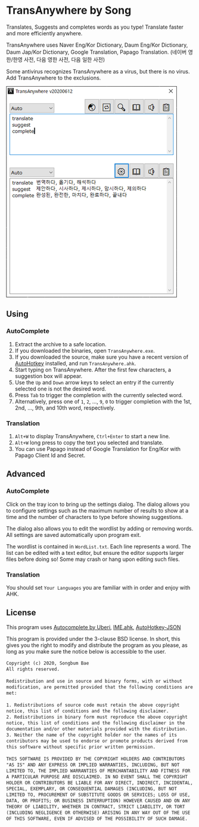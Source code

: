 TransAnywhere by Song
=====================
Translates, Suggests and completes words as you type! Translate faster and more efficiently anywhere.

TransAnywhere uses Naver Eng/Kor Dictionary, Daum Eng/Kor Dictionary, Daum Jap/Kor Dictionary, Google Translation, Papago Translation. (네이버 영한/한영 사전, 다음 영한 사전, 다음 일한 사전)

Some antivirus recognizes TransAnywhere as a virus, but there is no virus. Add TransAnywhere to the exclusions.

![Screenshot](Screenshot.png)

Using
-----

### AutoComplete

1. Extract the archive to a safe location.
2. If you downloaded the binaries, open `TransAnywhere.exe`.
3. If you downloaded the source, make sure you have a recent version of [AutoHotkey](http://www.autohotkey.com/) installed, and run `TransAnywhere.ahk`.
4. Start typing on TransAnywhere. After the first few characters, a suggestion box will appear.
5. Use the `Up` and `Down` arrow keys to select an entry if the currently selected one is not the desired word.
6. Press `Tab` to trigger the completion with the currently selected word.
7. Alternatively, press one of `1`, `2`, ..., `9`, `0` to trigger completion with the 1st, 2nd, ..., 9th, and 10th word, respectively.

### Translation

1. `Alt+W` to display TransAnywhere, `Ctrl+Enter` to start a new line.
2. `Alt+W` long press to copy the text you selected and translate.
3. You can use Papago instead of Google Translation for Eng/Kor with Papago Client Id and Secret.

Advanced
--------

### AutoComplete

Click on the tray icon to bring up the settings dialog. The dialog allows you to configure settings such as the maximum number of results to show at a time and the number of characters to type before showing suggestions.

The dialog also allows you to edit the wordlist by adding or removing words. All settings are saved automatically upon program exit.

The wordlist is contained in `WordList.txt`. Each line represents a word. The list can be edited with a text editor, but ensure the editor supports larger files before doing so! Some may crash or hang upon editing such files.

### Translation

You should set `Your Languages` you are familiar with in order and enjoy with AHK.


License
-------

This program uses [Autocomplete by Uberi](https://github.com/Uberi/Autocomplete), [IME.ahk](https://w.atwiki.jp/eamat/pages/17.html), [AutoHotkey-JSON](https://github.com/cocobelgica/AutoHotkey-JSON)

This program is provided under the 3-clause BSD license. In short, this gives you the right to modify and distribute the program as you please, as long as you make sure the notice below is accessible to the user.

    Copyright (c) 2020, Songbum Bae
    All rights reserved.

    Redistribution and use in source and binary forms, with or without modification, are permitted provided that the following conditions are met:

    1. Redistributions of source code must retain the above copyright notice, this list of conditions and the following disclaimer.
    2. Redistributions in binary form must reproduce the above copyright notice, this list of conditions and the following disclaimer in the documentation and/or other materials provided with the distribution.
    3. Neither the name of the copyright holder nor the names of its contributors may be used to endorse or promote products derived from this software without specific prior written permission.

    THIS SOFTWARE IS PROVIDED BY THE COPYRIGHT HOLDERS AND CONTRIBUTORS "AS IS" AND ANY EXPRESS OR IMPLIED WARRANTIES, INCLUDING, BUT NOT LIMITED TO, THE IMPLIED WARRANTIES OF MERCHANTABILITY AND FITNESS FOR A PARTICULAR PURPOSE ARE DISCLAIMED. IN NO EVENT SHALL THE COPYRIGHT HOLDER OR CONTRIBUTORS BE LIABLE FOR ANY DIRECT, INDIRECT, INCIDENTAL, SPECIAL, EXEMPLARY, OR CONSEQUENTIAL DAMAGES (INCLUDING, BUT NOT LIMITED TO, PROCUREMENT OF SUBSTITUTE GOODS OR SERVICES; LOSS OF USE, DATA, OR PROFITS; OR BUSINESS INTERRUPTION) HOWEVER CAUSED AND ON ANY THEORY OF LIABILITY, WHETHER IN CONTRACT, STRICT LIABILITY, OR TORT (INCLUDING NEGLIGENCE OR OTHERWISE) ARISING IN ANY WAY OUT OF THE USE OF THIS SOFTWARE, EVEN IF ADVISED OF THE POSSIBILITY OF SUCH DAMAGE.
